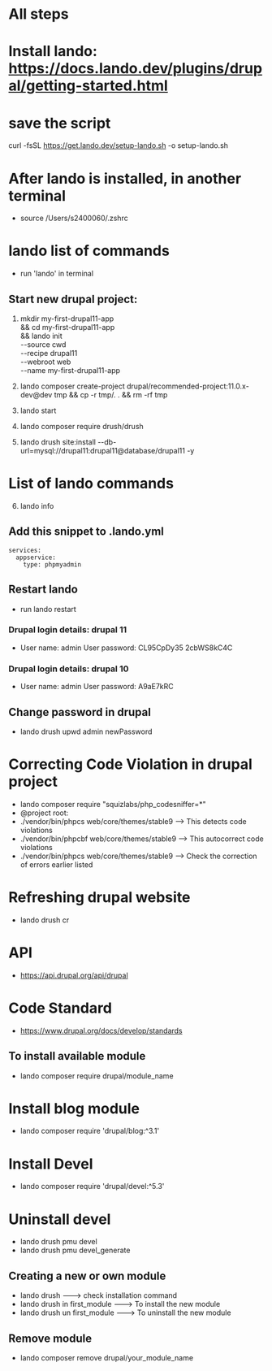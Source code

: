 # All steps

# Install lando: https://docs.lando.dev/plugins/drupal/getting-started.html

# save the script
curl -fsSL https://get.lando.dev/setup-lando.sh -o setup-lando.sh

# After lando is installed, in another terminal
- source /Users/s2400060/.zshrc

# lando list of commands
- run 'lando' in terminal 

## Start new drupal project:

1. mkdir my-first-drupal11-app \
  && cd my-first-drupal11-app \
  && lando init \
    --source cwd \
    --recipe drupal11 \
    --webroot web \
    --name my-first-drupal11-app

2. lando composer create-project drupal/recommended-project:11.0.x-dev@dev tmp && cp -r tmp/. . && rm -rf tmp

3. lando start

4. lando composer require drush/drush

5. lando drush site:install --db-url=mysql://drupal11:drupal11@database/drupal11 -y

# List of lando commands
6. lando info

## Add this snippet to .lando.yml
    services:
      appservice:
        type: phpmyadmin

## Restart lando
- run lando restart

<!-- ## Updating drupal: https://www.drupal.org/docs/updating-drupal/updating-drupal-core-via-composer
-  lando composer show drupal/core-recommended
-  composer outdated ‘drupal/*’
-  composer update "drupal/core-*" --with-all-dependencies -->

### Drupal login details: drupal 11
- User name: admin  User password: CL95CpDy35 2cbWS8kC4C
### Drupal login details: drupal 10
- User name: admin  User password: A9aE7kRC

## Change password in drupal
- lando drush upwd admin newPassword

# Correcting Code Violation in drupal project
- lando composer require "squizlabs/php_codesniffer=*"
- @project root:
- ./vendor/bin/phpcs web/core/themes/stable9 --> This detects code violations
- ./vendor/bin/phpcbf web/core/themes/stable9 --> This autocorrect code violations
- ./vendor/bin/phpcs web/core/themes/stable9 --> Check the correction of errors earlier listed

# Refreshing drupal website
- lando drush cr

# API
- https://api.drupal.org/api/drupal

# Code Standard
- https://www.drupal.org/docs/develop/standards

## To install available module
  - lando composer require drupal/module_name

# Install blog module
- lando composer require 'drupal/blog:^3.1'

# Install Devel
- lando composer require 'drupal/devel:^5.3'

# Uninstall devel
- lando drush pmu devel
- lando drush pmu devel_generate

## Creating a new or own module
- lando drush ---> check installation command
- lando drush in first_module ---> To install the new module
- lando drush un first_module ---> To uninstall the new module

## Remove module
- lando composer remove drupal/your_module_name
